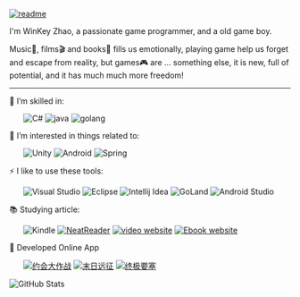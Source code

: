 [![readme](https://user-images.githubusercontent.com/60165135/174496689-f975a202-6aef-4922-bb11-aa0fd369744a.png)](https://github.com/zhaojianbo2)


I'm WinKey Zhao, a passionate game programmer, and a old game boy.

Music🎵, films🎬 and books📖 fills us emotionally, playing game help us forget and escape from reality, but games🎮 are ... something else, it is new, full of potential, and it has much much more freedom!

---

🌱 I’m skilled in:

&ensp;&ensp;&ensp;
![C#](https://img.shields.io/badge/c%23-%23239120.svg?style=for-the-badge&logo=c-sharp&logoColor=white)
![java](	https://img.shields.io/badge/java-00599C?style=for-the-badge&logo=java&logoColor=white)
![golang](https://img.shields.io/badge/golang-%232C2D72.svg?style=for-the-badge&logo=golang&logoColor=white)

🎉 I’m interested in things related to:

&ensp;&ensp;&ensp;
![Unity](https://img.shields.io/badge/unity-%23000000.svg?style=for-the-badge&logo=unity&logoColor=white)
![Android](https://img.shields.io/badge/Android-%23313131.svg?style=for-the-badge&logo=Android&logoColor=white)
![Spring](https://img.shields.io/badge/Spring-%2335495e.svg?style=for-the-badge&logo=Spring&logoColor=%234FC08D)

⚡ I like to use these tools:

&ensp;&ensp;&ensp;
![Visual Studio](https://img.shields.io/badge/Visual%20Studio-5C2D91.svg?style=for-the-badge&logo=visual-studio&logoColor=white)
![Eclipse](https://img.shields.io/badge/eclipse-5C2D91.svg?style=for-the-badge&logo=eclipse&logoColor=white)
![Intellij Idea](https://img.shields.io/badge/Intellij%20Idea-%23000000.svg?style=for-the-badge&logo=intellij-idea&logoColor=white)
![GoLand](https://img.shields.io/badge/GoLand-0078D6?style=for-the-badge&logo=GoLand&logoColor=white)
![Android Studio](https://img.shields.io/badge/Android%20Studio-00599C.svg?style=for-the-badge&logo=android-studio&logoColor=white)

📚 Studying article: 

&ensp;&ensp;&ensp;
![Kindle](https://img.shields.io/badge/Kindle-%23007ACC.svg?style=for-the-badge&logo=Kindle&logoColor=white)
[![NeatReader](https://img.shields.io/badge/NeatReader-%23007ACC?style=for-the-badge&logo=NeatReader&logoColor=white)](https://www.neat-reader.cn/)
[![video website](https://img.shields.io/badge/Video-D14836?style=for-the-badge&logo=NeatReader&logoColor=white)](https://666java.com/)
[![Ebook website](https://img.shields.io/badge/Ebook-D14836?style=for-the-badge&logo=NeatReader&logoColor=white)](https://zh.z-lib.org/)

🎏 Developed Online App

&ensp;&ensp;&ensp;
[![约会大作战](https://img.shields.io/badge/约会大作战-D14836.svg?style=for-the-badge&logo=约会大作战&logoColor=white)](http://dal.heitao.com/)
[![末日远征](https://img.shields.io/badge/末日远征-D14836.svg?style=for-the-badge&logo=末日远征&logoColor=white)](https://www.taptap.com/app/44691)
[![终极要塞](https://img.shields.io/badge/终极要塞-D14836.svg?style=for-the-badge&logo=终极要塞&logoColor=white)](https://www.taptap.com/app/206305)

![GitHub Stats](https://github-readme-stats.vercel.app/api?username=zhaojianbo2&show_icons=true)
